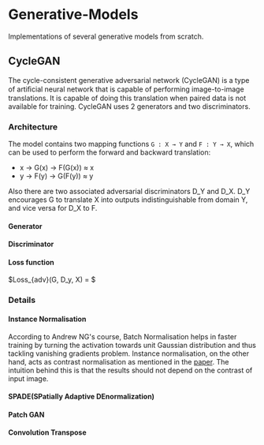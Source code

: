 # Generative-Models
Implementations of several generative models from scratch.

## CycleGAN

The cycle-consistent generative adversarial network (CycleGAN) is a type of artiﬁcial neural network that is capable of performing image-to-image translations. It is capable of doing this translation when paired data is not available for training. CycleGAN uses 2 generators and two discriminators. 
### Architecture
The model contains two mapping functions `G : X → Y` and `F : Y → X`, which can be used to perform the forward and backward translation:

- x → G(x) → F(G(x)) ≈ x
- y → F(y) → G(F(y)) ≈ y

Also there are two associated adversarial discriminators D_Y and D_X. D_Y encourages G to translate X into outputs indistinguishable from domain Y, and vice versa for D_X to F. 

#### Generator
#### Discriminator
#### Loss function
$Loss_{adv}(G, D_y, X) = $
### Details

#### Instance Normalisation
According to Andrew NG's course, Batch Normalisation helps in faster training by turning the activation towards unit Gaussian distribution and thus tackling vanishing gradients problem.
Instance normalisation, on the other hand, acts as contrast normalisation as mentioned in the [paper][CycleGAN Paper]. The intuition behind this is that the results should not depend on the contrast of input image.
#### SPADE(SPatially Adaptive DEnormalization)

#### Patch GAN

#### Convolution Transpose


[CycleGAN Paper]: https://arxiv.org/pdf/1703.10593.pdf
[Patch GAN Paper]: https://arxiv.org/pdf/1611.07004.pdf
[CycleGAN: Learning to Translate Images]:https://towardsdatascience.com/cyclegan-learning-to-translate-images-without-paired-training-data-5b4e93862c8d
